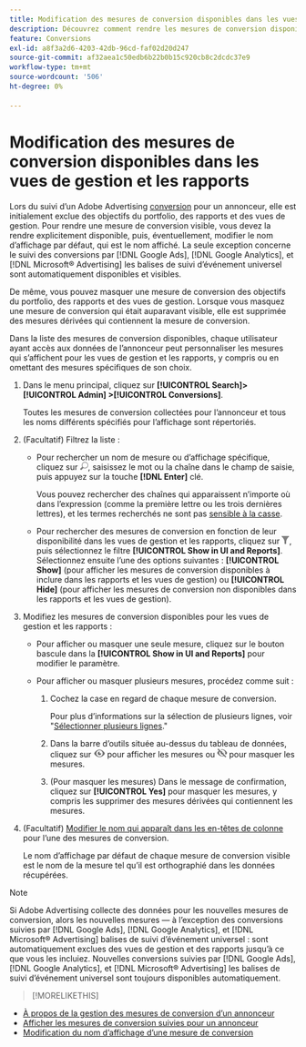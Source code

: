 ```yaml
---
title: Modification des mesures de conversion disponibles dans les vues de gestion et les rapports
description: Découvrez comment rendre les mesures de conversion disponibles dans vos vues et rapports de gestion.
feature: Conversions
exl-id: a8f3a2d6-4203-42db-96cd-faf02d20d247
source-git-commit: af32aea1c50edb6b22b0b15c920cb8c2dcdc37e9
workflow-type: tm+mt
source-wordcount: '506'
ht-degree: 0%

---
```


# Modification des mesures de conversion disponibles dans les vues de gestion et les rapports

Lors du suivi d’un Adobe Advertising [conversion](/help/search-social-commerce/glossary.md#c-d) pour un annonceur, elle est initialement exclue des objectifs du portfolio, des rapports et des vues de gestion. Pour rendre une mesure de conversion visible, vous devez la rendre explicitement disponible, puis, éventuellement, modifier le nom d’affichage par défaut, qui est le nom affiché. La seule exception concerne le suivi des conversions par [!DNL Google Ads], [!DNL Google Analytics], et [!DNL Microsoft® Advertising] les balises de suivi d’événement universel sont automatiquement disponibles et visibles.

De même, vous pouvez masquer une mesure de conversion des objectifs du portfolio, des rapports et des vues de gestion. Lorsque vous masquez une mesure de conversion qui était auparavant visible, elle est supprimée des mesures dérivées qui contiennent la mesure de conversion.

Dans la liste des mesures de conversion disponibles, chaque utilisateur ayant accès aux données de l’annonceur peut personnaliser les mesures qui s’affichent pour les vues de gestion et les rapports, y compris ou en omettant des mesures spécifiques de son choix.

1. Dans le menu principal, cliquez sur **[!UICONTROL Search]> [!UICONTROL Admin] >[!UICONTROL Conversions]**.

   Toutes les mesures de conversion collectées pour l’annonceur et tous les noms différents spécifiés pour l’affichage sont répertoriés.

1. (Facultatif) Filtrez la liste :

   * Pour rechercher un nom de mesure ou d’affichage spécifique, cliquez sur ![Rechercher](/help/search-social-commerce/assets/search.png "Rechercher"), saisissez le mot ou la chaîne dans le champ de saisie, puis appuyez sur la touche **[!DNL Enter]** clé.

     Vous pouvez rechercher des chaînes qui apparaissent n’importe où dans l’expression (comme la première lettre ou les trois dernières lettres), et les termes recherchés ne sont pas [sensible à la casse](/help/search-social-commerce/glossary.md#c-d).

   * Pour rechercher des mesures de conversion en fonction de leur disponibilité dans les vues de gestion et les rapports, cliquez sur ![Filtrer](/help/search-social-commerce/assets/filter.png "Filtrer"), puis sélectionnez le filtre **[!UICONTROL Show in UI and Reports]**. Sélectionnez ensuite l’une des options suivantes : **[!UICONTROL Show]** (pour afficher les mesures de conversion disponibles à inclure dans les rapports et les vues de gestion) ou **[!UICONTROL Hide]** (pour afficher les mesures de conversion non disponibles dans les rapports et les vues de gestion).

1. Modifiez les mesures de conversion disponibles pour les vues de gestion et les rapports :

   * Pour afficher ou masquer une seule mesure, cliquez sur le bouton bascule dans la **[!UICONTROL Show in UI and Reports]** pour modifier le paramètre.

   * Pour afficher ou masquer plusieurs mesures, procédez comme suit :

      1. Cochez la case en regard de chaque mesure de conversion.

         Pour plus d’informations sur la sélection de plusieurs lignes, voir &quot;[Sélectionner plusieurs lignes](/help/search-social-commerce/common-tasks/navigation-editing-selection/multiple-rows-select.md).&quot;

      1. Dans la barre d’outils située au-dessus du tableau de données, cliquez sur ![Afficher](/help/search-social-commerce/assets/show.png "Afficher") pour afficher les mesures ou ![Masquer](/help/search-social-commerce/assets/hide.png "Masquer") pour masquer les mesures.

      1. (Pour masquer les mesures) Dans le message de confirmation, cliquez sur **[!UICONTROL Yes]** pour masquer les mesures, y compris les supprimer des mesures dérivées qui contiennent les mesures.

1. (Facultatif) [Modifier le nom qui apparaît dans les en-têtes de colonne](conversion-metric-edit-display-name.md) pour l’une des mesures de conversion.

   Le nom d’affichage par défaut de chaque mesure de conversion visible est le nom de la mesure tel qu’il est orthographié dans les données récupérées.

>[!NOTE]
>
>Si Adobe Advertising collecte des données pour les nouvelles mesures de conversion, alors les nouvelles mesures — à l’exception des conversions suivies par [!DNL Google Ads], [!DNL Google Analytics], et [!DNL Microsoft® Advertising] balises de suivi d’événement universel : sont automatiquement exclues des vues de gestion et des rapports jusqu’à ce que vous les incluiez. Nouvelles conversions suivies par [!DNL Google Ads], [!DNL Google Analytics], et [!DNL Microsoft® Advertising] les balises de suivi d’événement universel sont toujours disponibles automatiquement.

>[!MORELIKETHIS]
>
* [À propos de la gestion des mesures de conversion d’un annonceur](conversion-metric-about.md)
* [Afficher les mesures de conversion suivies pour un annonceur](conversion-metric-view-tracked.md)
* [Modification du nom d’affichage d’une mesure de conversion](conversion-metric-edit-display-name.md)
